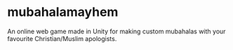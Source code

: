 # mubahalamayhem
An online web game made in Unity for making custom mubahalas with your favourite Christian/Muslim apologists.  
